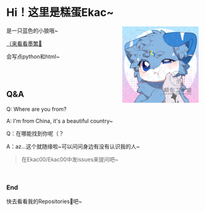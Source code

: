 <!--欸！为什么要来看源码呢（歪头-->

# Hi！这里是糕蛋Ekac~

<img src="https://github.com/Ekac00/.github/blob/main/1.png?raw=ture" width = "200" height = "200" alt="这是瑞洋~" align=right />

是一只蓝色的小狼哦~

[（来看看墨繁👀](https://github.com/mofan0423)

会写点python和html~

<br><br>
## Q&A
Q: Where are you from?

A: I'm from China, it's a beautiful country~

Q：在哪能找到你呢（？

A：az...这个就随缘啦\~可以问问身边有没有认识我的人~

>在Ekac00/Ekac00中发issues来提问吧~

<br>

### End
快去看看我的Repositories📕吧~

